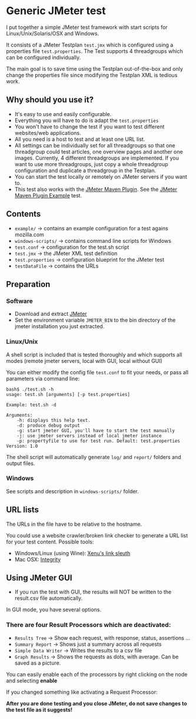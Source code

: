 # Generic JMeter test #

I put together a simple JMeter test framework with start scripts for Linux/Unix/Solaris/OSX and Windows.

It consists of a JMeter Testplan `test.jmx` which is configured using a properties file `test.properties`.
The Test supports 4 threadgroups which can be configured individually.

The main goal is to save time using the Testplan out-of-the-box and only change the properties file since modifying the Testplan XML is tedious work.

## Why should you use it? ##

 * It's easy to use and easily configurable.
 * Everything you will have to do is adapt the `test.properties`
 * You won't have to change the test if you want to test different websites/web applications.
 * All you need is a host to test and at least one URL list.
 * All settings can be individually set for all threadgroups so that one threadgroup could test articles, one overview pages and another one images. Currently, 4 different threadgroups are implemented. If you want to use more threadgroups, just copy a whole threadgroup configuration and duplicate a threadgroup in the Testplan.
 * You can start the test locally or remotely on JMeter servers if you want to.
 * This test also works with the [JMeter Maven Plugin][1]. See the [JMeter Maven Plugin Example][5] test.

## Contents ##

 * `example/` -> contains an example configuration for a test agains mozilla.com
 * `windows-scripts/` -> contains command line scripts for Windows
 * `test.conf` -> configuration for the test.sh script
 * `test.jmx` -> the JMeter XML test definition
 * `test.properties` -> configuration blueprint for the JMeter test
 * `testDataFile` -> contains the URLs

## Preparation ##

### Software ###

 * Download and extract [JMeter][2]
 * Set the environment variable `JMETER_BIN` to the bin directory of the jmeter installation you just extracted.

### Linux/Unix

A shell script is included that is tested thoroughly and which supports all modes (remote jmeter servers, local with GUI, local without GUI)

You can either modify the config file `test.conf` to fit your needs, or pass all parameters via command line:

    bash$ ./test.sh -h
    usage: test.sh [arguments] [-p test.properties]

    Example: test.sh -d

    Arguments:
        -h: displays this help text.
        -d: produce debug output
        -g: start jmeter GUI, you'll have to start the test manually
        -j: use jmeter servers instead of local jmeter instance
        -p: propertyfile to use for test run. Default: test.properties
    Version: 1.0

The shell script will automatically generate `log/` and `report/` folders and output files.

### Windows

See scripts and description in `windows-scripts/` folder.

## URL lists ##

The URLs in the file have to be relative to the hostname.

You could use a website crawler/broken link checker to generate a URL list for your test content. Possible tools:

 * Windows/Linux (using Wine): [Xenu's link sleuth][3]
 * Mac OSX: [Integrity][4]

## Using JMeter GUI ##

 * If you run the test with GUI, the results will NOT be written to the result.csv file automatically.

In GUI mode, you have several options.

### There are four Result Processors which are deactivated: ###

 * `Results Tree` -> Show each request, with response, status, assertions ...
 * `Summary Report` -> Shows just a summary across all requests
 * `Simple Data Writer` -> Writes the results to a csv file
 * `Graph Results` -> Shows the requests as dots, with average. Can be saved as a picture.

You can easily enable each of the processors by right clicking on the node and selecting **enable**

If you changed something like activating a Request Processor:

**After you are done testing and you close JMeter, do not save changes to the test file as it suggests!**

[1]:    http://jmeter.lazerycode.com                                "JMeter Maven Plugin"
[2]:    http://jakarta.apache.org/jmeter/                           "JMeter"
[3]:    http://home.snafu.de/tilman/xenulink.html                   "Xenu's link sleuth"
[4]:    http://peacockmedia.co.uk/integrity/                        "Integrity"
[5]:    https://github.com/afranken/jmeter-maven-plugin-example     "JMeter Maven Plugin Example"
